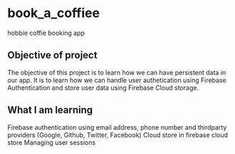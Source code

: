 # book_a_coffiee

hobbie coffie booking app

## Objective of project
The objective of this project is to learn how we can have persistent data in our app. It is to learn how we can handle user authetication using Firebase Authentication and store user data using Firebase Cloud storage.

## What I am learning
Firebase authentication using email address, phone number and thirdparty providers (Google, Github, Twitter, Facebook)
Cloud store in firebase cloud store
Managing user sessions

